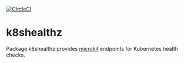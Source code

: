 [![CircleCI](https://circleci.com/gh/giantswarm/k8shealthz.svg?&style=shield&circle-token=07519e8685bdc623b0b2f0ad7e0a09a600a914cd)](https://circleci.com/gh/giantswarm/k8shealthz)

# k8shealthz

Package k8shealthz provides [microkit](https://github.com/giantswarm/microkit)
endpoints for Kubernetes health checks.
